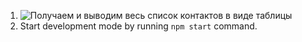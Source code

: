 1. ![Получаем и выводим весь список контактов в виде таблицы](https://monosnap.com/file/9obALTKxsRmsZAAlB03kK1LfIBJ9yS)
2. Start development mode by running `npm start` command.